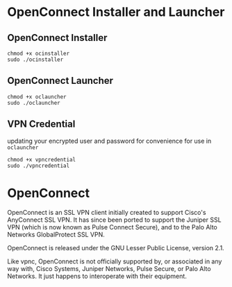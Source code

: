 # OpenConnect Installer and Launcher

## OpenConnect Installer
```
chmod +x ocinstaller
sudo ./ocinstaller
```

## OpenConnect Launcher
```
chmod +x oclauncher
sudo ./oclauncher
```

## VPN Credential
updating your encrypted user and password for convenience for use in `oclauncher`
```
chmod +x vpncredential
sudo ./vpncredential
```

# OpenConnect

OpenConnect is an SSL VPN client initially created to support Cisco's AnyConnect SSL VPN. It has since been ported to support the Juniper SSL VPN (which is now known as Pulse Connect Secure), and to the Palo Alto Networks GlobalProtect SSL VPN.

OpenConnect is released under the GNU Lesser Public License, version 2.1.

Like vpnc, OpenConnect is not officially supported by, or associated in any way with, Cisco Systems, Juniper Networks, Pulse Secure, or Palo Alto Networks. It just happens to interoperate with their equipment.
